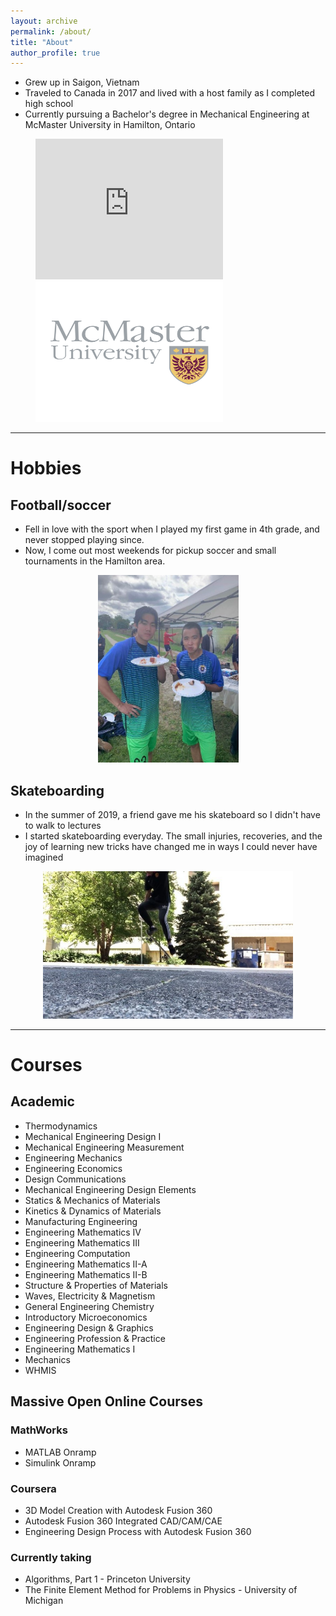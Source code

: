 ```yaml
---
layout: archive
permalink: /about/
title: "About"
author_profile: true
---
```

- Grew up in Saigon, Vietnam
- Traveled to Canada in 2017 and lived with a host family as I completed high
school
- Currently pursuing a Bachelor's degree in Mechanical Engineering at McMaster
University in Hamilton, Ontario
<figure class="half">
<iframe src="https://www.google.com/maps/embed?pb=!1m18!1m12!1m3!1d15843913.14377896!2d97.20281095349434!3d14.186409828328388!2m3!1f0!2f0!3f0!3m2!1i1024!2i768!4f13.1!3m3!1m2!1s0x317529292e8d3dd1%3A0xf15f5aad773c112b!2sHo%20Chi%20Minh%20City%2C%20Vietnam!5e0!3m2!1sen!2sca!4v1588610808765!5m2!1sen!2sca" width="300" height="225" frameborder="0" style="border:0;" allowfullscreen="" aria-hidden="false" tabindex="0"></iframe>
<img align="float: right" height="225" width="300" src="/assets/images/mcmaster.png">
</figure>    

---

# Hobbies

## Football/soccer
- Fell in love with the sport when I played my first game in 4th grade, and 
never stopped playing since.
- Now, I come out most weekends for pickup soccer and small tournaments in the
Hamilton area.

<p align="center">
<img height="300" width="225" src="/assets/images/soccer1.jpg">
</p>

## Skateboarding
- In the summer of 2019, a friend gave me his skateboard so I didn't have to
walk to lectures
- I started skateboarding everyday. The small injuries, recoveries, and the joy
of learning new tricks have changed me in ways I could never have imagined

<p align="center">
<img width="400" src="/assets/images/sb.jpg">
</p>

---

# Courses

## Academic
- Thermodynamics
- Mechanical Engineering Design I
- Mechanical Engineering Measurement
- Engineering Mechanics
- Engineering Economics
- Design Communications
- Mechanical Engineering Design Elements
- Statics & Mechanics of Materials
- Kinetics & Dynamics of Materials
- Manufacturing Engineering
- Engineering Mathematics IV
- Engineering Mathematics III
- Engineering Computation
- Engineering Mathematics II-A
- Engineering Mathematics II-B
- Structure & Properties of Materials
- Waves, Electricity & Magnetism
- General Engineering Chemistry
- Introductory Microeconomics
- Engineering Design & Graphics
- Engineering Profession & Practice
- Engineering Mathematics I
- Mechanics
- WHMIS

## Massive Open Online Courses
### MathWorks
- MATLAB Onramp
- Simulink Onramp

### Coursera
- 3D Model Creation with Autodesk Fusion 360
- Autodesk Fusion 360 Integrated CAD/CAM/CAE
- Engineering Design Process with Autodesk Fusion 360

### Currently taking
- Algorithms, Part 1 - Princeton University
- The Finite Element Method for Problems in Physics - University of Michigan
